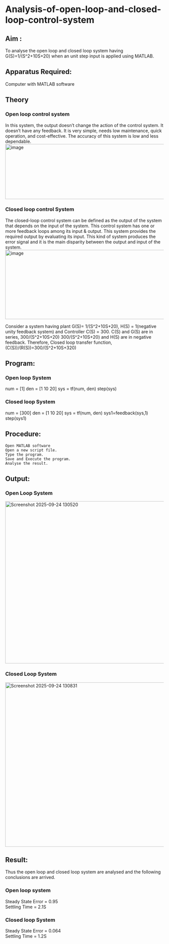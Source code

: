  # Analysis-of-open-loop-and-closed-loop-control-system
## Aim :
  To analyse the open loop and closed loop system having G(S)=1/(S^2+10S+20)  when an unit step input is applied using MATLAB.
## Apparatus Required:
  Computer with MATLAB software
## Theory
  ### Open loop control system
  In this system, the output doesn’t change the action of the control system. It doesn’t have any feedback. It is very simple, needs low maintenance, quick operation, and cost-effective. The accuracy of this system is low and less dependable.
  <img width="652" height="175" alt="image" src="https://github.com/user-attachments/assets/0a9d8129-eb64-40bb-8efd-434edcb2bd5a" />
 ### Closed loop control System
The closed-loop control system can be defined as the output of the system that depends on the input of the system. This control system has one or more feedback loops among its input & output. This system provides the required output by evaluating its input. This kind of system produces the error signal and it is the main disparity between the output and input of the system.
                     <img width="508" height="220" alt="image" src="https://github.com/user-attachments/assets/ad4b9b9e-bf06-4108-a4c0-5320be064b1f" />

Consider a system having plant G(S)=  1/(S^2+10S+20), H(S) = 1(negative unity feedback system) and Controller C(S) = 300.
C(S) and G(S) are in series, 300/(S^2+10S+20)
300/(S^2+10S+20) and H(S) are in negative feedback.
Therefore, Closed loop transfer function, (C(S))/(R(S))=300/(S^2+10S+320)
## Program: 
### Open loop System

num = [1]
den = [1 10 20] 
sys = tf(num, den) 
step(sys)

### Closed loop System

num = [300]
den = [1 10 20] 
sys = tf(num, den) 
sys1=feedback(sys,1)
step(sys1)

## Procedure:
	Open MATLAB software
	Open a new script file.
	Type the program.
	Save and Execute the program.
	Analyse the result.
## Output:
### Open Loop System
<img width="696" height="515" alt="Screenshot 2025-09-24 130520" src="https://github.com/user-attachments/assets/977fc301-75c4-478b-b235-2e867c53e245" />

### Closed Loop System
<img width="694" height="522" alt="Screenshot 2025-09-24 130831" src="https://github.com/user-attachments/assets/5010d39d-5557-4d31-b2db-f72847ee6d5b" />

## Result:
Thus the open loop and closed loop system are analysed and the following conclusions are arrived.
### Open loop system
Steady State Error = 0.95 <br>
Settling Time = 2.1S
### Closed loop System
Steady State Error = 0.064 <br>
Settling Time = 1.2S





